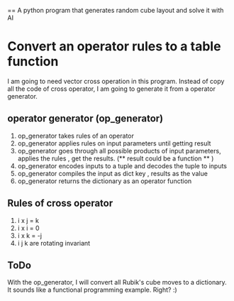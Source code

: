 == A python program that generates random cube layout and solve it with AI  

# Convert an operator rules to a table function  
I am going to need vector cross operation in this program. Instead of copy 
all the code of cross operator, I am going to generate it from a operator 
generator. 

## operator generator (op_generator) 

  1. op_generator takes rules of an operator
  1. op_generator applies rules on input parameters until getting result
  1. op_generator goes through all possible products of input parameters,
    applies the rules , get the results. (** result could be a function ** ) 
  1. op_generator encodes inputs to a tuple and decodes the tuple to inputs  
  1. op_generator compiles the input as dict key , results as the value   
  1. op_generator returns the dictionary as an operator function 

## Rules of cross operator
  1. i x j = k  
  1. i x i = 0 
  1. i x k = -j
  1. i j k are rotating invariant 


## ToDo
  With the op_generator, I will convert all Rubik's cube moves to a dictionary.
It sounds like a functional programming example. Right?   :)  

